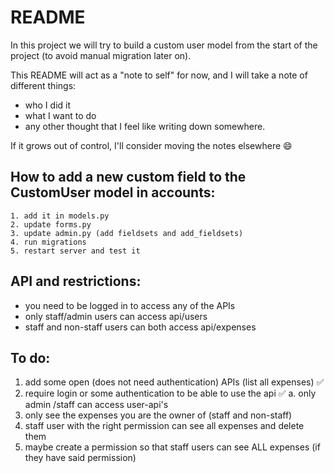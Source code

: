 # README

In this project we will try to build a custom user model from the start of the project (to avoid manual migration later on). 

This README will act as a "note to self" for now, and I will take a note of different things: 
- who I did it
- what I want to do 
- any other thought that I feel like writing down somewhere. 

If it grows out of control, I'll consider moving the notes elsewhere :smile: 

## How to add a new custom field to the CustomUser model in accounts: 
    1. add it in models.py
    2. update forms.py
    3. update admin.py (add fieldsets and add_fieldsets)
    4. run migrations
    5. restart server and test it

## API and restrictions:
- you need to be logged in to access any of the APIs
- only staff/admin users can access api/users
- staff and non-staff users can both access api/expenses

## To do: 
1. add some open (does not need authentication) APIs (list all expenses) :white_check_mark:
2. require login or some authentication to be able to use the api :white_check_mark:
    a. only admin /staff can access user-api's
3. only see the expenses you are the owner of (staff and non-staff)
4. staff user with the right permission can see all expenses and delete them 
5. maybe create a permission so that staff users can see ALL expenses (if they have said permission)